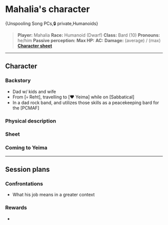 # Mahalia's character

{Unspooling Song PCs,🔒 private,Humanoids}

> **Player:** Mahalia
> **Race:** Humanoid (Dwarf)
> **Class:** Bard (10)
> **Pronouns:** he/him
> **Passive perception:** 
> **Max HP:** 
> **AC:** 
> **Damage:** (average) / (max)
> **[Character sheet]()**

---

## Character

### Backstory
- Dad w/ kids and wife
- From [💀 Reht], travelling to [❤️ Yeima] while on [Sabbatical]
- In a dad rock band, and utilizes those skills as a peacekeeping bard for the [PCMAF]

### Physical description

### Sheet

### Coming to Yeima

---

## Session plans

### Confrontations
- What his job means in a greater context

### Rewards
- 